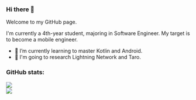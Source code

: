 ### Hi there 👋

Welcome to my GitHub page. 

I'm currently a 4th-year student, majoring in Software Engineer. My target is to become a mobile engineer.

- 🌱 I’m currently learning to master Kotlin and Android.
- 🌱 I'm going to research Lightning Network and Taro.

### GitHub stats:  
<div class="row">
  <div class="column">
    <a href="https://github.com/anuraghazra/github-readme-stats">
      <img align="center" src="https://github-readme-stats.anuraghazra1.vercel.app/api?      username=lenhatquang97&show_icons=true&line_height=27&include_all_commits=true" />
    </a>  
  </div>
  <div class="column">
    <a href="https://github.com/anuraghazra/github-readme-stats">
      <img align="center" src="https://github-readme-stats.vercel.app/api/top-langs/?username=lenhatquang97&layout=compact" />
    </a>  
  </div>
</div>


